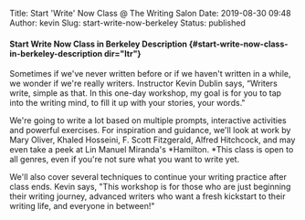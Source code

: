 Title: Start 'Write' Now Class @ The Writing Salon
Date: 2019-08-30 09:48
Author: kevin
Slug: start-write-now-berkeley
Status: published

#### Start Write Now Class in Berkeley Description {#start-write-now-class-in-berkeley-description dir="ltr"}

Sometimes if we've never written before or if we haven't written in a while, we wonder if we're really writers. Instructor Kevin Dublin says, “Writers write, simple as that. In this one-day workshop, my goal is for you to tap into the writing mind, to fill it up with your stories, your words."

We're going to write a lot based on multiple prompts, interactive activities and powerful exercises. For inspiration and guidance, we'll look at work by Mary Oliver, Khaled Hosseini, F. Scott Fitzgerald, Alfred Hitchcock, and may even take a peek at Lin Manuel Miranda's *Hamilton. *This class is open to all genres, even if you're not sure what you want to write yet.

We'll also cover several techniques to continue your writing practice after class ends. Kevin says, "This workshop is for those who are just beginning their writing journey, advanced writers who want a fresh kickstart to their writing life, and everyone in between!"
